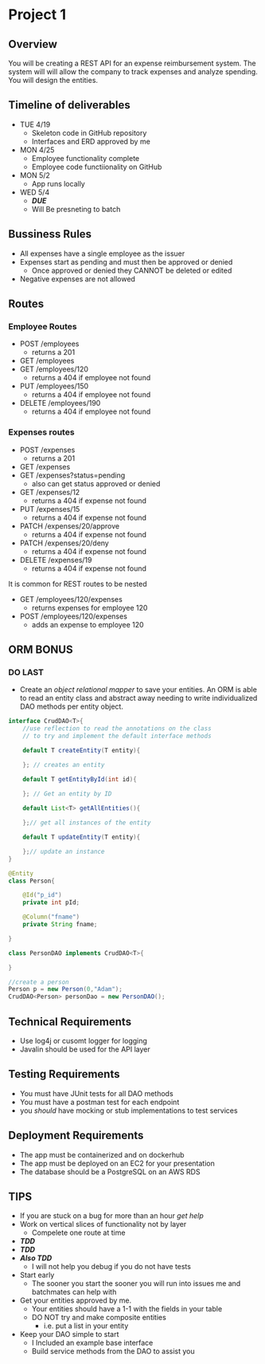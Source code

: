 # Project 1

## Overview
You will be creating a REST API for an expense reimbursement system. The system will will allow the company to track expenses and analyze spending. You will design the entities. 

## Timeline of deliverables
- TUE 4/19
  - Skeleton code in GitHub repository
  - Interfaces and ERD approved by me
- MON 4/25
  - Employee functionality complete
  - Employee code functiionality on GitHub
- MON 5/2
  - App runs locally
- WED 5/4
  - ***DUE***
  - Will Be presneting to batch

## Bussiness Rules
- All expenses have a single employee as the issuer
- Expenses start as pending and must then be approved or denied
  - Once approved or denied they CANNOT be deleted or edited
- Negative expenses are not allowed

## Routes

### Employee Routes
- POST /employees 
  - returns a 201
- GET /employees
- GET /employees/120
  - returns a 404 if employee not found
- PUT /employees/150
  - returns a 404 if employee not found
- DELETE /employees/190
  - returns a 404 if employee not found


### Expenses routes
- POST /expenses 
  - returns a 201
- GET /expenses
- GET /expenses?status=pending
  - also can get status approved or denied
- GET /expenses/12
  - returns a 404 if expense not found
- PUT /expenses/15
  - returns a 404 if expense not found
- PATCH /expenses/20/approve
  - returns a 404 if expense not found
- PATCH /expenses/20/deny
  - returns a 404 if expense not found
- DELETE /expenses/19
  - returns a 404 if expense not found

It is common for REST routes to be nested 
- GET /employees/120/expenses
  - returns expenses for employee 120
- POST /employees/120/expenses
  - adds an expense to employee 120

## ORM BONUS
### DO LAST
- Create an *object relational mapper* to save your entities. An ORM is able to read an entity class and abstract away needing to write individualized DAO methods per entity object.
```java
interface CrudDAO<T>{
    //use reflection to read the annotations on the class
    // to try and implement the default interface methods

    default T createEntity(T entity){

    }; // creates an entity

    default T getEntityById(int id){
        
    }; // Get an entity by ID

    default List<T> getAllEntities(){

    };// get all instances of the entity

    default T updateEntity(T entity){

    };// update an instance 
}

@Entity
class Person{

    @Id("p_id")
    private int pId;

    @Column("fname")
    private String fname;

}

class PersonDAO implements CrudDAO<T>{  

}

//create a person
Person p = new Person(0,"Adam");
CrudDAO<Person> personDao = new PersonDAO();
```
## Technical Requirements
- Use log4j or cusomt logger for logging
- Javalin should be used for the API layer

## Testing Requirements
- You must have JUnit tests for all DAO methods
- You must have a postman test for each endpoint
- you *should* have mocking or stub implementations to test services

## Deployment Requirements
- The app must be containerized and on dockerhub
- The app must be deployed on an EC2 for your presentation
- The database should be a PostgreSQL on an AWS RDS

## TIPS
- If you are stuck on a bug for more than an hour *get help*
- Work on vertical slices of functionality not by layer
  - Compelete one route at time
- ***TDD***
- ***TDD***
- ***Also TDD***
  - I will not help you debug if you do not have tests
- Start early
  - The sooner you start the sooner you will run into issues me and batchmates can help with
- Get your entities approved by me.
  - Your entities should have a 1-1 with the fields in your table
  - DO NOT try and make composite entities
    - i.e. put a list in your entity
- Keep your DAO simple to start
  - I Included an example base interface
  - Build service methods from the DAO to assist you